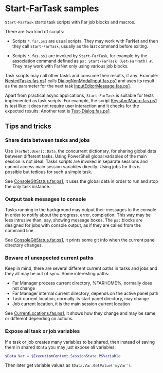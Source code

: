 # Start-FarTask samples

`Start-FarTask` starts task scripts with Far job blocks and macros.

There are two kind of scripts:

- Scripts `*.far.ps1` are usual scripts. They may work with FarNet and then
  they call `Start-FarTask`, usually as the last command before exiting.

- Scripts `*.fas.ps1` are invoked by `Start-FarTask`, for example by the
  association command defined as `ps: Start-FarTask (Get-FarPath) #`.
  They may work with FarNet only using various job blocks.

[NestedTasks.fas.ps1]: NestedTasks.fas.ps1
[DialogNonModalInput.fas.ps1]: DialogNonModalInput.fas.ps1
[InputEditorMessage.fas.ps1]: InputEditorMessage.fas.ps1

Task scripts may call other tasks and consume their results, if any. Example:
[NestedTasks.fas.ps1] calls [DialogNonModalInput.fas.ps1] and uses its result
as the parameter for the next task [InputEditorMessage.fas.ps1].

[KeysAndMacro.fas.ps1]: KeysAndMacro.fas.ps1
[Test-Dialog.fas.ps1]: Test-Dialog.fas.ps1

Apart from practical async applications, `Start-FarTask` is suitable for tests
implemented as task scripts. For example, the script [KeysAndMacro.fas.ps1] is
test like: it does not require user interaction and it checks for the expected
results. Another test is [Test-Dialog.fas.ps1].

## Tips and tricks

### Share data between tasks and jobs

Use `[FarNet.User]::Data`, the concurrent dictionary, for sharing global data
between different tasks. Using PowerShell global variables of the main session
is not ideal. Tasks scripts are invoked in separate sessions and cannot access
main session variables directly. Using jobs for this is possible but tedious
for such a simple task.

See [ConsoleGitStatus.far.ps1](ConsoleGitStatus.far.ps1), it uses the global
data in order to run and stop the only task instance.

### Output task messages to console

Tasks running in the background may output their messages to the console in
order to notify about the progress, error, completion. This way may be less
intrusive than, say, showing message boxes. The `ps:` blocks are designed
for jobs with console output, as if they are called from the command line.

See [ConsoleGitStatus.far.ps1](ConsoleGitStatus.far.ps1), it prints some git
info when the current panel directory changes.

### Beware of unexpected current paths

Keep in mind, there are several different current paths in tasks and jobs and
they all may be out of sync. Some interesting paths:

- Far Manager process current directory, %FARHOME%, normally does not change
- Far Manager internal current directory, depends on the active panel path
- Task current location, normally its start panel directory, may change
- Job current location, it is the main session current location

See [CurrentLocations.fas.ps1](Case/CurrentLocations.fas.ps1), it shows how
they change and may be same or different depending on actions.

### Expose all task or job variables

If a task or job creates many variables to be shared, then instead of saving
them in shared `$Data` you may just expose all variables:

```powershell
$Data.Var = $ExecutionContext.SessionState.PSVariable
```

Then later get variable values as `$Data.Var.GetValue('myVar')`.
